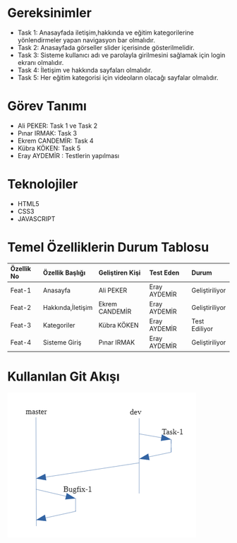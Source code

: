 # Gereksinimler
* Task 1: Anasayfada iletişim,hakkında ve eğitim kategorilerine yönlendirmeler yapan navigasyon bar olmalıdır.
* Task 2: Anasayfada görseller slider içerisinde gösterilmelidir.
* Task 3: Sisteme kullanıcı adı ve parolayla girilmesini sağlamak için login ekranı olmalıdır.
* Task 4: İletişim ve hakkında sayfaları olmalıdır.
* Task 5: Her eğitim kategorisi için videoların olacağı sayfalar olmalıdır.

# Görev Tanımı
* Ali PEKER: Task 1 ve Task 2
* Pınar IRMAK: Task 3
* Ekrem CANDEMİR: Task 4
* Kübra KÖKEN: Task 5
* Eray AYDEMİR : Testlerin yapılması

# Teknolojiler
* HTML5
* CSS3
* JAVASCRIPT

# Temel Özelliklerin Durum Tablosu

| Özellik No 	| Özellik Başlığı  | Geliştiren Kişi | Test Eden   | Durum |
| :-----------| :----------------| :---------------| :-----------| :-----|
|Feat-1      	| Anasayfa       	 | Ali PEKER       | Eray AYDEMİR| Geliştiriliyor|
|Feat-2       | Hakkında,İletişim | Ekrem CANDEMİR | Eray AYDEMİR |Geliştiriliyor |
|Feat-3       | Kategoriler      	| Kübra KÖKEN    | Eray AYDEMİR | Test Ediliyor
|Feat-4       | Sisteme Giriş      |	Pınar IRMAK  | Eray AYDEMİR |Geliştiriliyor

# Kullanılan Git Akışı
![alt text](https://github.com/alipeker/GitProject/blob/master/dokumantasyon/git_workflow.png "Git Akışı")
